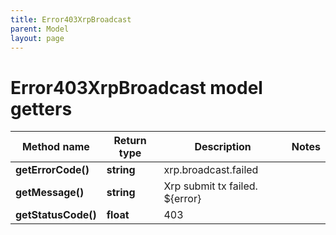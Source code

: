 ```yaml
---
title: Error403XrpBroadcast
parent: Model
layout: page
---
```


# Error403XrpBroadcast model getters

Method name | Return type | Description | Notes
------------ | ------------- | ------------- | -------------
**getErrorCode()** | **string** | xrp.broadcast.failed |
**getMessage()** | **string** | Xrp submit tx failed. ${error} |
**getStatusCode()** | **float** | 403 |

